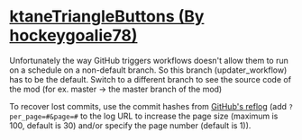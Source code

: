 # [ktaneTriangleButtons (By hockeygoalie78)](https://github.com/hockeygoalie78/ktaneTriangleButtons)

Unfortunately the way GitHub triggers workflows doesn't allow them to run on a schedule on a non-default branch. So this branch (updater_workflow) has to be the default. Switch to a different branch to see the source code of the mod (for ex. master -> the master branch of the mod)

To recover lost commits, use the commit hashes from [GitHub's reflog](https://api.github.com/repos/KtaneModules/ktaneTriangleButtons-hockeygoalie78/events) (add `?per_page=#&page=#` to the log URL to increase the page size (maximum is 100, default is 30) and/or specify the page number (default is 1)).
